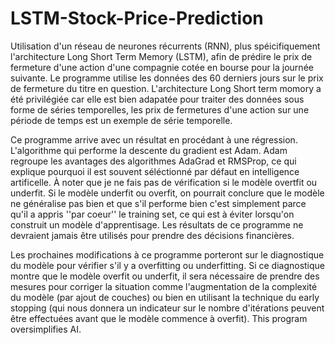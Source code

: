 # LSTM-Stock-Price-Prediction

Utilisation d'un réseau de neurones récurrents (RNN), plus spéicifiquement l'architecture Long Short Term Memory (LSTM), afin de prédire le  prix de fermeture d'une action d'une compagnie cotée en bourse pour la journée suivante. Le programme utilise les données des 60 derniers jours sur le prix de fermeture du titre en question. L'architecture Long Short term momory a été privilégiée car elle est bien adapatée pour traiter des données sous forme de séries temporelles, les prix de fermetures d'une action sur une période de temps est un exemple de série temporelle. 

Ce programme arrive avec un résultat en procédant à une régression. L'algorithme qui performe la descente du gradient est Adam. Adam regroupe les avantages des algorithmes AdaGrad et RMSProp, ce qui explique pourquoi il est souvent séléctionné par défaut en intelligence artificelle. À noter que je ne fais pas de vérification si le modèle overtfit ou underfit. Si le modèle underfit ou overfit, on pourrait conclure que le modèle ne généralise pas bien et que s'il performe bien c'est simplement parce qu'il a appris ''par coeur'' le training set, ce qui est à éviter lorsqu'on construit un modèle d'apprentisage. Les résultats de ce programme ne devraient jamais être utilisés pour prendre des décisions financières. 

Les prochaines modifications à ce programme porteront sur le diagnostique du modèle pour vérifier s'il y a overfitting ou underfitting. Si ce diagnostique montre que le modèle overfit ou underfit, il sera nécessaire de prendre des mesures pour corriger la situation comme l'augmentation de la complexité du modèle (par ajout de couches) ou bien en utilisant la technique du early stopping (qui nous donnera un indicateur sur le nombre d'itérations peuvent être effectuées avant que le modèle commence à overfit). This program oversimplifies AI. 
